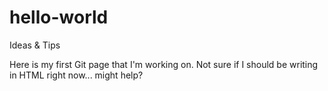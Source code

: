 # hello-world
Ideas &amp; Tips

Here is my first Git page that I'm working on. Not sure if I should be writing in HTML right now... might help? 
